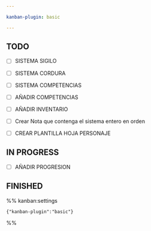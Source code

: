 ```yaml
---

kanban-plugin: basic

---
```


## TODO

- [ ] SISTEMA SIGILO
- [ ] SISTEMA CORDURA
- [ ] SISTEMA COMPETENCIAS
- [ ] AÑADIR COMPETENCIAS
- [ ] AÑADIR INVENTARIO
- [ ] Crear Nota que contenga el sistema entero en orden
- [ ] CREAR PLANTILLA HOJA PERSONAJE


## IN PROGRESS

- [ ] AÑADIR PROGRESION


## FINISHED





%% kanban:settings
```
{"kanban-plugin":"basic"}
```
%%